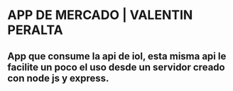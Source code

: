 
# APP DE MERCADO | VALENTIN PERALTA
## App que consume la api de iol, esta misma api le facilite un poco el uso desde un servidor creado con node js y express.